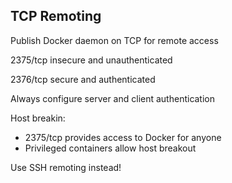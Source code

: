 ## TCP Remoting

Publish Docker daemon on TCP for remote access

2375/tcp insecure and unauthenticated

2376/tcp secure and authenticated

Always configure server and client authentication

Host breakin:

- 2375/tcp provides access to Docker for anyone
- Privileged containers allow host breakout

Use SSH remoting instead!